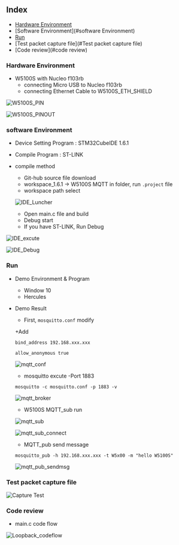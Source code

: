 ## Index

- [Hardware Environment](#hardwareEnvironment)
- [Software Environment](#software Environment)
- [Run](#run)
- [Test packet capture file](#Test packet capture file)
- [Code review](#code review)


<a name="hardwareEnvironment"></a>
### Hardware Environment

- W5100S with Nucleo f103rb
  - connecting Micro USB to Nucleo f103rb
  - connecting Ethernet Cable to W5100S_ETH_SHIELD

![W5100S_PIN](https://github.com/min-hs/W5100S_MQTT/blob/main/image/W5100S_PIN.jpg)

![W5100S_PINOUT](https://github.com/min-hs/W5100S_MQTT/blob/main/image/W5100S_PINOUT.jpg)

<a name="softwareEnvironment"></a>
### software Environment

- Device Setting Program : STM32CubeIDE 1.6.1

- Compile Program : ST-LINK

- compile method

  - Git-hub source file download
  - workspace_1.6.1 -> W5100S MQTT in folder, run `.project` file
  - workspace path select

  ![IDE_Luncher](https://github.com/min-hs/W5100S_MQTT/blob/main/image/IDE_Luncher.jpg)

  - Open main.c file and build 
  - Debug start
  - If you have ST-LINK, Run Debug

![IDE_excute](https://github.com/min-hs/W5100S_MQTT/blob/main/image/IDE_excute.jpg)

![IDE_Debug](https://github.com/min-hs/W5100S_MQTT/blob/main/image/IDE_Debug.jpg)

<a name="run"></a>
### Run

- Demo Environment & Program

  - Window 10
  - Hercules

- Demo Result

  - First, `mosquitto.conf` modify

  +Add 

  `bind_address 192.168.xxx.xxx`

  `allow_anonymous true`

  ![mqtt_conf](https://github.com/min-hs/W5100S_MQTT/blob/main/image/mqtt_conf.jpg)

  - mosquitto excute -Port 1883

  `mosquitto -c mosquitto.conf -p 1883 -v`

  ![mqtt_broker](https://github.com/min-hs/W5100S_MQTT/blob/main/image/mqtt_broker.jpg)

  

  - W5100S MQTT_sub run

  ![mqtt_sub](https://github.com/min-hs/W5100S_MQTT/blob/main/image/mqtt_sub.jpg)

  ![mqtt_sub_connect](https://github.com/min-hs/W5100S_MQTT/blob/main/image/mqtt_sub_connect.jpg)

  - MQTT_pub send message

  `mosquitto_pub -h 192.168.xxx.xxx -t W5x00 -m "hello W5100S"`

  ![mqtt_pub_sendmsg](https://github.com/min-hs/W5100S_MQTT/blob/main/image/mqtt_pub_sendmsg.jpg)

<a name="Test packet capture file"></a>
### Test packet capture file

![Capture Test](https://github.com/min-hs/W5100S_MQTT/blob/main/image/mqtt_capture.jpg)

<a name="Code review"></a>
### Code review

- main.c code flow

![Loopback_codeflow](https://github.com/min-hs/W5100S_MQTT/blob/main/image/Mqtt_codeflow.jpg)
